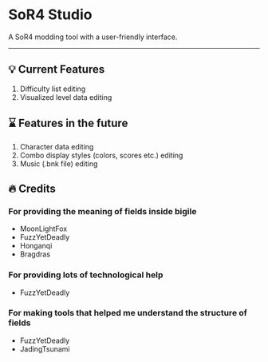 # SoR4 Studio
A SoR4 modding tool with a user-friendly interface.

---

## 💡 Current Features

1. Difficulty list editing
2. Visualized level data editing

## ⌛ Features in the future

1. Character data editing
2. Combo display styles (colors, scores etc.) editing
3. Music (.bnk file) editing

## 🔥 Credits

### For providing the meaning of fields inside bigile

- MoonLightFox
- FuzzYetDeadly
- Honganqi
- Bragdras

### For providing lots of technological help

- FuzzYetDeadly

### For making tools that helped me understand the structure of fields

- FuzzYetDeadly
- JadingTsunami

